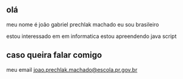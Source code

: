 ## olá 

 meu nome é joão gabriel prechlak machado eu sou brasileiro

estou interessado em em informatica
estou apreendendo java script

## caso queira falar comigo
meu email joao.prechlak.machado@escola.pr.gov.br
